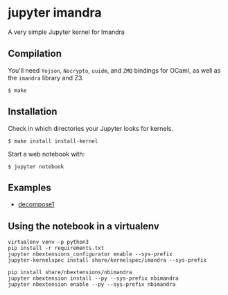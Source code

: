 # jupyter imandra
A very simple Jupyter kernel for Imandra

## Compilation

You'll need `Yojson`, `Nocrypto`, `uuidm`, and `ZMQ` bindings for OCaml,
as well as the `imandra` library and Z3.

    $ make

## Installation 
Check in which directories your Jupyter looks for kernels.

    $ make install install-kernel 

Start a web notebook with:

    $ jupyter notebook

## Examples

- [decompose1](example_notebooks/decompose1.ipynb)

## Using the notebook in a virtualenv

    virtualenv venv -p python3
    pip install -r requirements.txt
    jupyter nbextensions_configurator enable --sys-prefix
    jupyter-kernelspec install share/kernelspec/imandra --sys-prefix

    pip install share/nbextensions/nbimandra
    jupyter nbextension install --py --sys-prefix nbimandra
    jupyter nbextension enable --py --sys-prefix nbimandra
